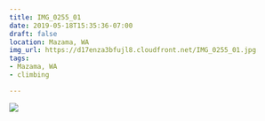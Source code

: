 ```yaml
---
title: IMG_0255_01
date: 2019-05-18T15:35:36-07:00
draft: false
location: Mazama, WA
img_url: https://d17enza3bfujl8.cloudfront.net/IMG_0255_01.jpg
tags:
- Mazama, WA
- climbing

---
```


![](https://d17enza3bfujl8.cloudfront.net/IMG_0255_01.jpg)

